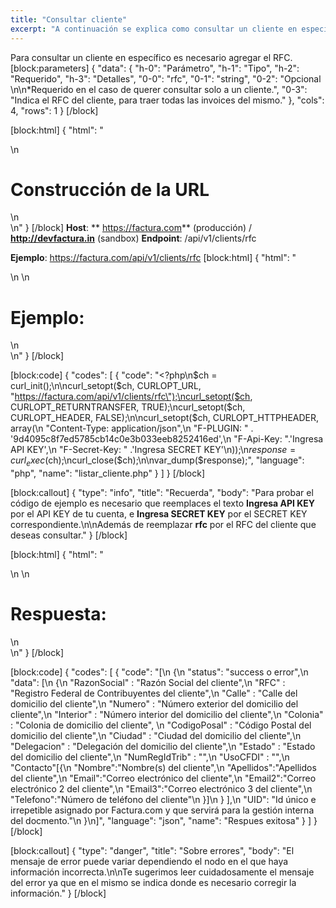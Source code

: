 ```yaml
---
title: "Consultar cliente"
excerpt: "A continuación se explica como consultar un cliente en específico"
---
```

Para consultar un cliente en específico es necesario agregar el RFC.
[block:parameters]
{
  "data": {
    "h-0": "Parámetro",
    "h-1": "Tipo",
    "h-2": "Requerido",
    "h-3": "Detalles",
    "0-0": "rfc",
    "0-1": "string",
    "0-2": "Opcional \n\n*Requerido en el caso de querer consultar solo a un cliente.",
    "0-3": "Indica el RFC del cliente, para traer todas las invoices del mismo."
  },
  "cols": 4,
  "rows": 1
}
[/block]

[block:html]
{
  "html": "<div>\n  <h1>Construcción de la URL</h1>\n</div>\n<style>\n  h1{\n  \tcolor:#173457;\n    font-size: 18px;\n    font-weight:500;\n  }\n</style>"
}
[/block]
**Host**: ** https://factura.com** (producción)     /    **http://devfactura.in** (sandbox)
**Endpoint**:  /api/v1/clients/rfc

**Ejemplo**:  https://factura.com/api/v1/clients/rfc
[block:html]
{
  "html": "<div>\n  \n  <h1>Ejemplo:</h1>\n</div>\n<style>\n  h1{\n  \tcolor:#173457;\n    font-size: 18px;\n    font-weight:500;\n  }\n</style>"
}
[/block]

[block:code]
{
  "codes": [
    {
      "code": "<?php\n$ch = curl_init();\n\ncurl_setopt($ch, CURLOPT_URL, \"https://factura.com/api/v1/clients/rfc\");\ncurl_setopt($ch, CURLOPT_RETURNTRANSFER, TRUE);\ncurl_setopt($ch, CURLOPT_HEADER, FALSE);\n\ncurl_setopt($ch, CURLOPT_HTTPHEADER, array(\n    \"Content-Type: application/json\",\n    \"F-PLUGIN: \" . '9d4095c8f7ed5785cb14c0e3b033eeb8252416ed',\n    \"F-Api-Key: \".'Ingresa API KEY',\n    \"F-Secret-Key: \" .'Ingresa SECRET KEY'\n));\n$response = curl_exec($ch);\ncurl_close($ch);\n\nvar_dump($response);",
      "language": "php",
      "name": "listar_cliente.php"
    }
  ]
}
[/block]

[block:callout]
{
  "type": "info",
  "title": "Recuerda",
  "body": "Para probar el código de ejemplo es necesario que reemplaces el texto  **Ingresa API KEY**  por el API KEY de tu cuenta, e **Ingresa SECRET KEY**  por el SECRET KEY correspondiente.\n\nAdemás de reemplazar **rfc** por el RFC del cliente que deseas consultar."
}
[/block]

[block:html]
{
  "html": "<div>\n  \n  <h1>Respuesta:</h1>\n</div>\n<style>\n  h1{\n  \tcolor:#173457;\n    font-size: 18px;\n    font-weight:500;\n  }\n</style>"
}
[/block]

[block:code]
{
  "codes": [
    {
      "code": "[\n    {\n        \"status\": \"success o error\",\n        \"data\": [\n            {\n                \"RazonSocial\" : \"Razón Social del cliente\",\n                \"RFC\" : \"Registro Federal de Contribuyentes del cliente\",\n                \"Calle\" : \"Calle del domicilio del cliente\",\n                \"Numero\" : \"Número exterior del domicilio del cliente\",\n                \"Interior\" : \"Número interior del domicilio del cliente\",\n                \"Colonia\" : \"Colonia de domicilio del cliente\", \n                \"CodigoPosal\" : \"Código Postal del domicilio del cliente\",\n                \"Ciudad\" : \"Ciudad del domicilio del cliente\",\n                \"Delegacion\" : \"Delegación del domicilio del cliente\",\n                \"Estado\" : \"Estado del domicilio del cliente\",\n                \"NumRegIdTrib\" : \"\",\n                \"UsoCFDI\" : \"\",\n                \"Contacto\"[{\n                    \"Nombre\":\"Nombre(s) del cliente\",\n                    \"Apellidos\":\"Apellidos del cliente\",\n                    \"Email\":\"Correo electrónico del cliente\",\n                    \"Email2\":\"Correo electrónico 2 del cliente\",\n                    \"Email3\":\"Correo electrónico 3 del cliente\",\n                    \"Telefono\":\"Número de teléfono del cliente\"\n                }]\n                                }                ],\n        \"UID\": \"Id único e irrepetible asignado por Factura.com y que servirá para la gestión interna del docmento.\"\n    }\n]",
      "language": "json",
      "name": "Respues exitosa"
    }
  ]
}
[/block]

[block:callout]
{
  "type": "danger",
  "title": "Sobre errores",
  "body": "El mensaje de error puede variar dependiendo el nodo en el que haya información incorrecta.\n\nTe sugerimos leer cuidadosamente el mensaje del error ya que en el mismo se indica donde es necesario corregir la información."
}
[/block]